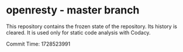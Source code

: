 # openresty - master branch

This repository contains the frozen state of the repository.
Its history is cleared. It is used only for static code
analysis with Codacy.

Commit Time: 1728523991